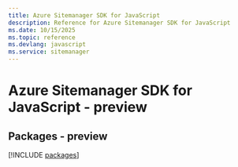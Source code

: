 ```yaml
---
title: Azure Sitemanager SDK for JavaScript
description: Reference for Azure Sitemanager SDK for JavaScript
ms.date: 10/15/2025
ms.topic: reference
ms.devlang: javascript
ms.service: sitemanager
---
```

# Azure Sitemanager SDK for JavaScript - preview
## Packages - preview
[!INCLUDE [packages](sitemanager-index.md)]